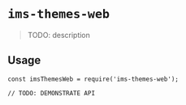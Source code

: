 # `ims-themes-web`

> TODO: description

## Usage

```
const imsThemesWeb = require('ims-themes-web');

// TODO: DEMONSTRATE API
```
